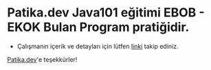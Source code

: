 # Patika.dev Java101 eğitimi EBOB - EKOK Bulan Program pratiğidir.

* Çalışmanın içerik ve detayları için lütfen [linki](https://academy.patika.dev/courses/java101/pratik-ebob-ekok) takip ediniz.

[Patika.dev](https://www.patika.dev/tr)'e teşekkürler!